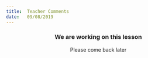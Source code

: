 ```yaml
---
title:  Teacher Comments
date:   09/08/2019
---
```


### <center>We are working on this lesson</center>
<center>Please come back later</center>
